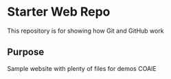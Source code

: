 # Starter Web Repo

This repository is for showing how Git and GitHub work

## Purpose

Sample website with plenty of files for demos COAIE